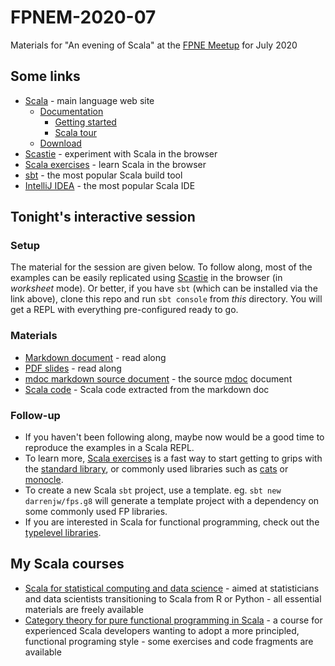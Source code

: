 # FPNEM-2020-07

Materials for "An evening of Scala" at the [FPNE Meetup](https://www.meetup.com/fpnortheast/) for July 2020

## Some links

* [Scala](https://www.scala-lang.org/) - main language web site
    * [Documentation](https://docs.scala-lang.org/)
	    * [Getting started](https://docs.scala-lang.org/getting-started/)
		* [Scala tour](https://docs.scala-lang.org/tour/tour-of-scala.html)
	* [Download](https://www.scala-lang.org/download/)
* [Scastie](https://scastie.scala-lang.org/) - experiment with Scala in the browser
* [Scala exercises](https://www.scala-exercises.org/) - learn Scala in the browser
* [sbt](https://www.scala-sbt.org/) - the most popular Scala build tool
* [IntelliJ IDEA](https://www.jetbrains.com/idea/) - the most popular Scala IDE

## Tonight's interactive session

### Setup

The material for the session are given below. To follow along, most of the examples can be easily replicated using [Scastie](https://scastie.scala-lang.org) in the browser (in *worksheet* mode). Or better, if you have `sbt` (which can be installed via the link above), clone this repo and run `sbt console` from *this* directory. You will get a REPL with everything pre-configured ready to go.

### Materials

* [Markdown document](target/mdoc/Session.md) - read along
* [PDF slides](target/mdoc/Session.pdf) - read along
* [mdoc markdown source document](docs/Session.md) - the source [mdoc](https://scalameta.org/mdoc/) document
* [Scala code](target/mdoc/Session.scala) - Scala code extracted from the markdown doc

### Follow-up

* If you haven't been following along, maybe now would be a good time to reproduce the examples in a Scala REPL.
* To learn more, [Scala exercises](https://www.scala-exercises.org/) is a fast way to start getting to grips with the [standard library](https://www.scala-exercises.org/std_lib/), or commonly used libraries such as [cats](https://www.scala-exercises.org/cats/) or [monocle](https://www.scala-exercises.org/monocle/). 
* To create a new Scala `sbt` project, use a template. eg. `sbt new darrenjw/fps.g8` will generate a template project with a dependency on some commonly used FP libraries.
* If you are interested in Scala for functional programming, check out the [typelevel libraries](https://typelevel.org/).

## My Scala courses

* [Scala for statistical computing and data science](https://github.com/darrenjw/scala-course) - aimed at statisticians and data scientists transitioning to Scala from R or Python - all essential materials are freely available
* [Category theory for pure functional programming in Scala](https://github.com/darrenjw/fps-course) - a course for experienced Scala developers wanting to adopt a more principled, functional programing style - some exercises and code fragments are available

